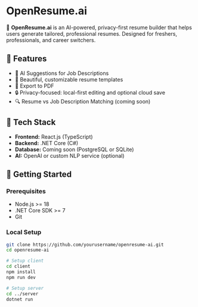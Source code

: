 # OpenResume.ai

🚀 **OpenResume.ai** is an AI-powered, privacy-first resume builder that helps users generate tailored, professional resumes. Designed for freshers, professionals, and career switchers.

## 🌟 Features

- 🧠 AI Suggestions for Job Descriptions
- 🎨 Beautiful, customizable resume templates
- 📄 Export to PDF
- 🔒 Privacy-focused: local-first editing and optional cloud save
- 🔍 Resume vs Job Description Matching (coming soon)

## 🧰 Tech Stack

- **Frontend:** React.js (TypeScript)
- **Backend:** .NET Core (C#)
- **Database:** Coming soon (PostgreSQL or SQLite)
- **AI:** OpenAI or custom NLP service (optional)

## 🏁 Getting Started

### Prerequisites

- Node.js >= 18
- .NET Core SDK >= 7
- Git

### Local Setup

```bash
git clone https://github.com/yourusername/openresume-ai.git
cd openresume-ai

# Setup client
cd client
npm install
npm run dev

# Setup server
cd ../server
dotnet run
